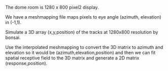 The dome room is 1280 x 800 pixel2 display.

We have a meshmapping file maps pixels to eye angle (azimuth, elevation) in (-1,1).

Simulate a 3D array (x,y,position) of the tracks at 1280x800 resolution by bonsai.

Use the interpolated meshmapping to convert the 3D matrix to azimuth and elevation so it would be (azimuth,elevation,position) and then we can fit spatial receptive field to the 3D matrix and generate a 2D matrix (response,position).